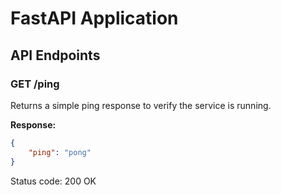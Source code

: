 # FastAPI Application

## API Endpoints

### GET /ping
Returns a simple ping response to verify the service is running.

**Response:**
```json
{
    "ping": "pong"
}
```

Status code: 200 OK